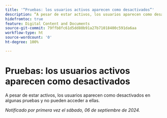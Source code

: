 ```yaml
---
title: '“Pruebas: los usuarios activos aparecen como desactivados”'
description: “A pesar de estar activos, los usuarios aparecen como desactivados en algunas pruebas y no pueden acceder a ellas”.
hidefromtoc: true
feature: Digital Content and Documents
source-git-commit: 79ffb8fc61d5dd80b91a27b71018400c591da6aa
workflow-type: ht
source-wordcount: '0'
ht-degree: 100%

---
```


# Pruebas: los usuarios activos aparecen como desactivados

A pesar de estar activos, los usuarios aparecen como desactivados en algunas pruebas y no pueden acceder a ellas.

_Notificado por primera vez el sábado, 06 de septiembre de 2024._
